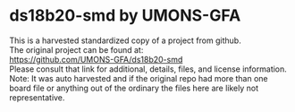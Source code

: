 
# ds18b20-smd by UMONS-GFA  
This is a harvested standardized copy of a project from github.  
The original project can be found at:  
https://github.com/UMONS-GFA/ds18b20-smd  
Please consult that link for additional, details, files, and license information.  
Note: It was auto harvested and if the original repo had more than one board file or anything out of the ordinary the files here are likely not representative.  
    